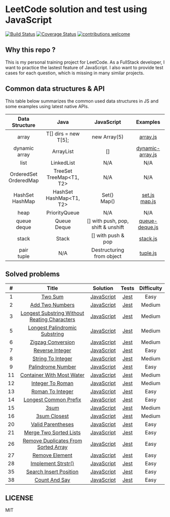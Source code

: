 # LeetCode solution and test using JavaScript
[![Build Status](https://travis-ci.com/zhenyi2697/leetcode-js.svg?branch=master)](https://travis-ci.com/zhenyi2697/leetcode-js)
[![Coverage Status](https://coveralls.io/repos/github/zhenyi2697/leetcode-js/badge.svg?branch=master)](https://coveralls.io/github/zhenyi2697/leetcode-js?branch=master)
[![contributions welcome](https://img.shields.io/badge/contributions-welcome-brightgreen.svg?style=flat)](https://github.com/dwyl/esta/issues)

## Why this repo ?
This is my personal training project for LeetCode. As a FullStack developer, I want to practice the lastest feature of JavaScript. I also want to provide test cases for each question, which is missing in many similar projects.

## Common data structures & API
This table below summarizes the common used data structures in JS and some examples using latest native APIs.

| Data Structure | Java | JavaScript | Examples |
|:---:|:---:|:---:|:---:|
|array|T[] dirs = new T[5];|new Array(5)|[array.js](https://github.com/zhenyi2697/leetcode-js/blob/master/data-structures/array.js)|
|dynamic array|ArrayList<T>|[]|[dynamic-array.js](https://github.com/zhenyi2697/leetcode-js/blob/master/data-structures/dynamic-array.js)|
|list|LinkedList<T>|N/A|N/A|
|OrderedSet<br>OrderedMap|TreeSet<T><br>TreeMap<T1, T2>|N/A|N/A|
|HashSet<br>HashMap|HashSet<T><br>HashMap<T1, T2>|Set()<br>Map()|[set.js](https://github.com/zhenyi2697/leetcode-js/blob/master/data-structures/set.js)<br>[map.js](https://github.com/zhenyi2697/leetcode-js/blob/master/data-structures/map.js)|
|heap|PriorityQueue<T>|N/A|N/A|
|queue<br>deque|Queue<T><br>Deque<T>|[] with push, pop, shift & unshift|[queue-deque.js](https://github.com/zhenyi2697/leetcode-js/blob/master/data-structures/queue-deque.js)|
|stack|Stack<T>|[] with push & pop|[stack.js](https://github.com/zhenyi2697/leetcode-js/blob/master/data-structures/stack.js)|
|pair<br>tuple|N/A|Destructuring from object|[tuple.js](https://github.com/zhenyi2697/leetcode-js/blob/master/data-structures/tuple.js)|

## Solved problems
| # | Title | Solution | Tests | Difficulty |
|:---:|:---:|:---:|:---:|:---:|
| 1 | [Two Sum](https://leetcode.com/problems/two-sum/) | [JavaScript](https://github.com/zhenyi2697/leetcode-js/blob/master/leetcode/001-Two-Sum/two-sum.js) | [Jest](https://github.com/zhenyi2697/leetcode-js/blob/master/leetcode/001-Two-Sum/two-sum.test.js) | Easy |
| 2 | [Add Two Numbers](https://leetcode.com/problems/add-two-numbers/) | [JavaScript](https://github.com/zhenyi2697/leetcode-js/blob/master/leetcode/002-Add-Two-Numbers/add-two-numbers.js) | [Jest](https://github.com/zhenyi2697/leetcode-js/blob/master/leetcode/002-Add-Two-Numbers/add-two-numbers.test.js) | Medium |
| 3 | [Longest Substring Without Reating Characters](https://leetcode.com/problems/longest-substring-without-repeating-characters/) | [JavaScript](https://github.com/zhenyi2697/leetcode-js/blob/master/leetcode/003-Longest-Substring-Without-Reating-Characters/longest-substring-without-reapeating-characters.js) | [Jest](https://github.com/zhenyi2697/leetcode-js/blob/master/leetcode/003-Longest-Substring-Without-Reating-Characters/longest-substring-without-reapeating-characters.test.js) | Medium |
| 5 | [Longest Palindromic Substring](https://leetcode.com/problems/longest-palindromic-substring/) | [JavaScript](https://github.com/zhenyi2697/leetcode-js/blob/master/leetcode/005-Longest-Palindromic-Substring/longest-palindromic-substring.js) | [Jest](https://github.com/zhenyi2697/leetcode-js/blob/master/leetcode/005-Longest-Palindromic-Substring/longest-palindromic-substring.test.js) | Medium |
| 6 | [Zigzag Conversion](https://leetcode.com/problems/zigzag-conversion/) | [JavaScript](https://github.com/zhenyi2697/leetcode-js/blob/master/leetcode/006-ZigZag-Conversion/zigzag-conversion.js) | [Jest](https://github.com/zhenyi2697/leetcode-js/blob/master/leetcode/006-ZigZag-Conversion/zigzag-conversion.test.js) | Medium |
| 7 | [Reverse Integer](https://leetcode.com/problems/reverse-integer/) | [JavaScript](https://github.com/zhenyi2697/leetcode-js/blob/master/leetcode/007-Reverse-Integer/reverse-integer.js) | [Jest](https://github.com/zhenyi2697/leetcode-js/blob/master/leetcode/007-Reverse-Integer/reverse-integer.test.js) | Easy |
| 8 | [String To Integer](https://leetcode.com/problems/string-to-integer-atoi/) | [JavaScript](https://github.com/zhenyi2697/leetcode-js/blob/master/leetcode/008-String-To-Integer/string-to-integer.js) | [Jest](https://github.com/zhenyi2697/leetcode-js/blob/master/leetcode/008-String-To-Integer/string-to-integer.test.js) | Medium |
| 9 | [Palindrome Number](https://leetcode.com/problems/palindrome-number/) | [JavaScript](https://github.com/zhenyi2697/leetcode-js/blob/master/leetcode/009-Palindrome-Number/palindrome-number.js) | [Jest](https://github.com/zhenyi2697/leetcode-js/blob/master/leetcode/009-Palindrome-Number/palindrome-number.test.js) | Easy |
| 11 | [Container With Most Water](https://leetcode.com/problems/container-with-most-water/) | [JavaScript](https://github.com/zhenyi2697/leetcode-js/blob/master/leetcode/011-Container-With-Most-Water/container-with-most-water.js) | [Jest](https://github.com/zhenyi2697/leetcode-js/blob/master/leetcode/011-Container-With-Most-Water/container-with-most-water.test.js) | Medium |
| 12 | [Integer To Roman](https://leetcode.com/problems/integer-to-roman/) | [JavaScript](https://github.com/zhenyi2697/leetcode-js/blob/master/leetcode/012-Integer-To-Roman/integer-to-roman.js) | [Jest](https://github.com/zhenyi2697/leetcode-js/blob/master/leetcode/012-Integer-To-Roman/integer-to-roman.test.js) | Medium |
| 13 | [Roman To Integer](https://leetcode.com/problems/roman-to-integer/) | [JavaScript](https://github.com/zhenyi2697/leetcode-js/blob/master/leetcode/013-Roman-To-Integer/roman-to-integer.js) | [Jest](https://github.com/zhenyi2697/leetcode-js/blob/master/leetcode/013-Roman-To-Integer/roman-to-integer.test.js) | Easy |
| 14 | [Longest Common Prefix](https://leetcode.com/problems/longest-common-prefix/) | [JavaScript](https://github.com/zhenyi2697/leetcode-js/blob/master/leetcode/014-Longest-Common-Prefix/longest-common-prefix.js) | [Jest](https://github.com/zhenyi2697/leetcode-js/blob/master/leetcode/014-Longest-Common-Prefix/longest-common-prefix.test.js) | Easy |
| 15 | [3sum](https://leetcode.com/problems/3sum/) | [JavaScript](https://github.com/zhenyi2697/leetcode-js/blob/master/leetcode/015-3Sum/3sum.js) | [Jest](https://github.com/zhenyi2697/leetcode-js/blob/master/leetcode/015-3Sum/3sum.test.js) | Medium |
| 16 | [3sum Closest](https://leetcode.com/problems/3sum-closest/) | [JavaScript](https://github.com/zhenyi2697/leetcode-js/blob/master/leetcode/016-3Sum-Closest/3sum-closest.js) | [Jest](https://github.com/zhenyi2697/leetcode-js/blob/master/leetcode/016-3Sum-Closest/3sum-closest.test.js) | Medium |
| 20 | [Valid Parentheses](https://leetcode.com/problems/valid-parentheses/) | [JavaScript](https://github.com/zhenyi2697/leetcode-js/blob/master/leetcode/020-Valid-Parentheses/valid-parentheses.js) | [Jest](https://github.com/zhenyi2697/leetcode-js/blob/master/leetcode/020-Valid-Parentheses/valid-parentheses.test.js) | Easy |
| 21 | [Merge Two Sorted Lists](https://leetcode.com/problems/merge-two-sorted-lists/) | [JavaScript](https://github.com/zhenyi2697/leetcode-js/blob/master/leetcode/021-Merge-Two-Sorted-Lists/merge-two-sorted-lists.js) | [Jest](https://github.com/zhenyi2697/leetcode-js/blob/master/leetcode/021-Merge-Two-Sorted-Lists/merge-two-sorted-lists.test.js) | Easy |
| 26 | [Remove Duplicates From Sorted Array](https://leetcode.com/problems/remove-duplicates-from-sorted-array/) | [JavaScript](https://github.com/zhenyi2697/leetcode-js/blob/master/leetcode/026-Remove-Duplicates-From-Sorted-Array/remove-duplicates-from-sorted-array.js) | [Jest](https://github.com/zhenyi2697/leetcode-js/blob/master/leetcode/026-Remove-Duplicates-From-Sorted-Array/remove-duplicates-from-sorted-array.test.js) | Easy |
| 27 | [Remove Element](https://leetcode.com/problems/remove-element/) | [JavaScript](https://github.com/zhenyi2697/leetcode-js/blob/master/leetcode/027-Remove-Element/remove-element.js) | [Jest](https://github.com/zhenyi2697/leetcode-js/blob/master/leetcode/027-Remove-Element/remove-element.test.js) | Easy |
| 28 | [Implement Strstr()](https://leetcode.com/problems/implement-strstr/) | [JavaScript](https://github.com/zhenyi2697/leetcode-js/blob/master/leetcode/028-Implement-strStr()/implement-strStr.js) | [Jest](https://github.com/zhenyi2697/leetcode-js/blob/master/leetcode/028-Implement-strStr()/implement-strStr.test.js) | Easy |
| 35 | [Search Insert Position](https://leetcode.com/problems/search-insert-position/) | [JavaScript](https://github.com/zhenyi2697/leetcode-js/blob/master/leetcode/035-Search-Insert-Position/search-insert-position.js) | [Jest](https://github.com/zhenyi2697/leetcode-js/blob/master/leetcode/035-Search-Insert-Position/search-insert-position.test.js) | Easy |
| 38 | [Count And Say](https://leetcode.com/problems/count-and-say/) | [JavaScript](https://github.com/zhenyi2697/leetcode-js/blob/master/leetcode/038-Count-And-Say/count-and-say.js) | [Jest](https://github.com/zhenyi2697/leetcode-js/blob/master/leetcode/038-Count-And-Say/count-and-say.test.js) | Easy |

## LICENSE
MIT
